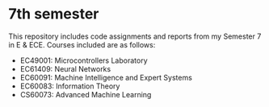 # 7th semester
This repository includes code assignments and reports from my Semester 7 in E & ECE. Courses included are as follows:

- EC49001: Microcontrollers Laboratory
- EC61409: Neural Networks
- EC60091: Machine Intelligence and Expert Systems
- EC60083: Information Theory
- CS60073: Advanced Machine Learning
